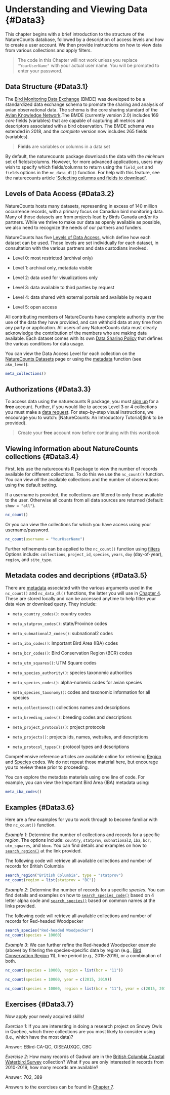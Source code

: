 # Understanding and Viewing Data {#Data3}



This chapter begins with a brief introduction to the structure of the NatureCounts database, followed by a description of access levels and how to create a user account. We then provide instructions on how to view data from various collections and apply filters. 

> The code in this Chapter will not work unless you replace `"YourUserName"` with your actual user name. You will be prompted to enter your password.

## Data Structure {#Data3.1}

The [Bird Monitoring Data Exchange](https://www.birdscanada.org/birdmon/default/nc_bmde.jsp) (BMDE) was developed to be a standardized data exchange schema to promote the sharing and analysis of avian observational data. The schema is the core sharing standard of the [Avian Knowledge Network](http://www.avianknowledge.net).The BMDE (currently version 2.0) includes 169 *core* fields (variables) that are capable of capturing all metrics and descriptors associated with a bird observation. The BMDE schema was extended in 2018, and the *complete* version now includes 265 fields (variables).

> **Fields** are variables or columns in a data set

By default, the naturecounts package downloads the data with the *minimum* set of fields/columns. However, for more advanced applications, users may wish to specify which fields/columns to return using the `field_set` and `fields` options in the `nc_data_dl()` function. For help with this feature, see the naturecounts article ['Selecting columns and fields to download'](https://birdstudiescanada.github.io/naturecounts/articles/selecting-fields.html).   

## Levels of Data Access {#Data3.2}

NatureCounts hosts many datasets, representing in excess of 140 million occurrence records, with a primary focus on Canadian bird monitoring data. Many of those datasets are from projects lead by Birds Canada and/or its partners. While we thrive to make our data as openly available as possible, we also need to recognize the needs of our partners and funders.

NatureCounts has five [Levels of Data Access](https://www.birdscanada.org/birdmon/default/nc_access_levels.jsp), which define how each dataset can be used. Those levels are set individually for each dataset, in consultation with the various partners and data custodians involved.

  - Level 0: most restricted (archival only)
  
  - Level 1: archival only, metadata visible
  
  - Level 2: data used for visualizations only
  
  - Level 3: data available to third parties by request
  
  - Level 4: data shared with external portals and available by request
  
  - Level 5: open access

All contributing members of NatureCounts have complete authority over the use of the data they have provided, and can withhold data at any time from any party or application. All users of any NatureCounts data must clearly acknowledge the contribution of the members who are making data available. Each dataset comes with its own [Data Sharing Policy](https://www.birdscanada.org/birdmon/default/nc_data_sharing.jsp) that defines the various conditions for data usage.

You can view the Data Access Level for each collection on the [NatureCounts Datasets](https://www.birdscanada.org/birdmon/default/datasets.jsp) page or using the [metadata](#Data3.5) function (see `akn_level`):


```r
meta_collections() 
```

## Authorizations {#Data3.3}

To access data using the naturecounts R package, you must [sign up](https://www.birdscanada.org/birdmon/default/register.jsp) for a **free** account. Further, if you would like to access Level 3 or 4 collections you must make a [data request](https://www.birdscanada.org/birdmon/default/searchquery.jsp). For step-by-step visual instructions, we encourage you to watch: [NatureCounts: An Introductory Tutorial](link to be provided).

> Create your **free** account now before continuing with this workbook

## Viewing information about NatureCounts collections {#Data3.4}

First, lets use the naturecounts R package to view the number of records available for different collections. To do this we use the `nc_count()` function. You can view *all* the available collections and the number of observations using the default setting. 

If a username is provided, the collections are filtered to only those available to the user. Otherwise all counts from all data sources are returned (default: `show = "all"`).


```r
nc_count() 
```

Or you can view the collections for which you have access using your username/password. 


```r
nc_count(username = "YourUserName")
```

Further refinements can be applied to the `nc_count()` function using [filters](#Download4)  Options include: `collections`, `project_id`, `species`, `years`, `doy` (day-of-year), `region`, and `site_type`. 

## Metadata codes and decriptions {#Data3.5}

There are [metadata](https://birdstudiescanada.github.io/naturecounts/reference/meta.html) associated with the various arguments used in the `nc_count()` and `nc_data_dl()` functions, the latter you will use in [Chapter 4](#Download4). These are stored locally and can be accessed anytime to help filter your data view or download query. They include: 

  - `meta_country_codes()`: country codes
  
  - `meta_statprov_codes()`: state/Province codes
  
  - `meta_subnational2_codes()`: subnational2 codes
  
  - `meta_iba_codes()`: Important Bird Area (IBA) codes
  
  - `meta_bcr_codes()`: Bird Conservation Region (BCR) codes
  
  - `meta_utm_squares()`: UTM Square codes
  
  - `meta_species_authority()`: species taxonomic authorities
  
  - `meta_species_codes()`: alpha-numeric codes for avian species
  
  - `meta_species_taxonomy()`: codes and taxonomic information for all species
  
  - `meta_collections()`: collections names and descriptions
  
  - `meta_breeding_codes()`: breeding codes and descriptions
  
  - `meta_project_protocols()`: project protocols
  
  - `meta_projects()`: projects ids, names, websites, and descriptions
  
  - `meta_protocol_types()`: protocol types and descriptions

Comprehensive reference articles are available online for retrieving [Region](https://birdstudiescanada.github.io/naturecounts/articles/region-codes.html) and [Species](https://birdstudiescanada.github.io/naturecounts/articles/species-codes.html) codes. We do not repeat those material here, but encourage you to review these prior to proceeding. 

You can explore the metadata materials using one line of code. For example, you can view the Important Bird Area (IBA) metadata using:


```r
meta_iba_codes()
```

## Examples {#Data3.6}

Here are a few examples for you to work through to become familiar with the `nc_count()` function.  

*Example 1*: Determine the number of collections and records for a specific *region*. The options include: `country`, `statprov`, `subnational2`, `iba`, `bcr`, `utm_squares`, and `bbox`. You can find details and examples on how to [`search_region()`](https://birdstudiescanada.github.io/naturecounts/articles/region-codes.html) at the link provided.

The following code will retrieve all available collections and number of records for British Columbia

```r
search_region("British Columbia", type = "statprov")
nc_count(region = list(statprov = "BC"))
```

*Example 2*: Determine the number of records for a specific *species*. You can find details and examples on how to [`search_species_code()`](https://birdstudiescanada.github.io/naturecounts/reference/search_species_code.html) based on 4 letter alpha code and [`search_species()`](https://birdstudiescanada.github.io/naturecounts/reference/search_species.html) based on common names at the links provided.  

The following code will retrieve all available collections and number of records for Red-headed Woodpecker  

```r
search_species("Red-headed Woodpecker")
nc_count(species = 10060)
```

*Example 3*: We can further refine the Red-headed Woodpecker example (above) by filtering the species-specific data by region (e.g., [Bird Conservation Region](http://nabci-us.org/assets/images/bcr_map2.jpg) 11), time period (e.g., 2015-2019), or a combination of both.


```r
nc_count(species = 10060, region = list(bcr = "11"))

nc_count(species = 10060, year = c(2015, 2019))

nc_count(species = 10060, region = list(bcr = "11"), year = c(2015, 2019))
```

## Exercises {#Data3.7}

Now apply your newly acquired skills!

*Exercise 1*: If you are interesting in doing a research project on Snowy Owls in Quebec, which three collections are you most likely to consider using (i.e., which have the most data)?

Answer: EBird-CA-QC, OISEAUXQC, CBC 

*Exercise 2*: How many records of Gadwal are in the [British Columbia Coastal Waterbird Survey](https://www.birdscanada.org/birdmon/atowls/datasets.jsp?code=BCCWS) collection? What if you are only interested in records from 2010-2019, how many records are available? 

Answer: 702, 389

Answers to the exercises can be found in [Chapter 7](#Ans7.1).

